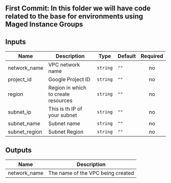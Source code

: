 ## First Commit: In this folder we will have code related to the base for environments using Maged Instance Groups

<!-- BEGINNING OF PRE-COMMIT-TERRAFORM DOCS HOOK -->
## Inputs

| Name | Description | Type | Default | Required |
|------|-------------|------|---------|:--------:|
| network\_name | VPC network name | `string` | `""` | no |
| project\_id | Google Project ID | `string` | `""` | no |
| region | Region in which to create resources | `string` | `""` | no |
| subnet\_ip | This is th IP of your subnet | `string` | `""` | no |
| subnet\_name | Subnet name | `string` | `""` | no |
| subnet\_region | Subnet Region | `string` | `""` | no |

## Outputs

| Name | Description |
|------|-------------|
| network\_name | The name of the VPC being created |

<!-- END OF PRE-COMMIT-TERRAFORM DOCS HOOK -->
